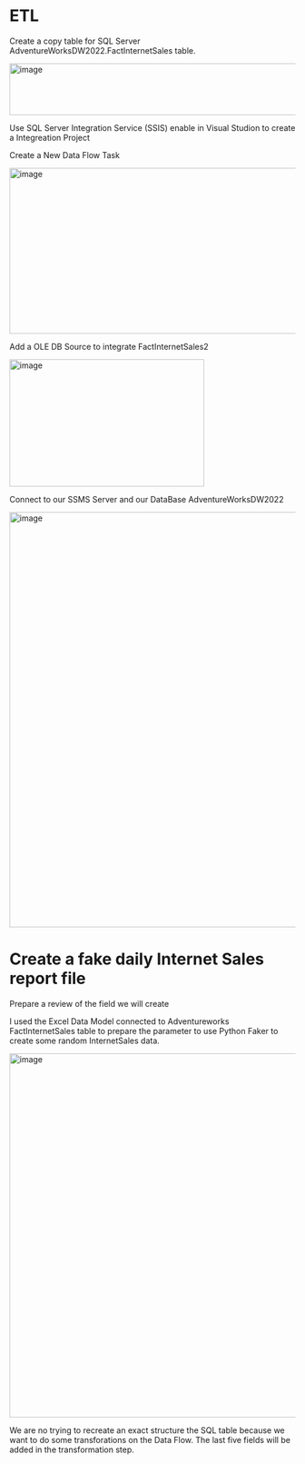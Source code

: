 # ETL

Create a copy table for SQL Server AdventureWorksDW2022.FactInternetSales table.

<img width="634" height="91" alt="image" src="https://github.com/user-attachments/assets/31072e54-5a4a-47e7-a3ca-ff9cc68b1a77" />

Use SQL Server Integration Service (SSIS) enable in Visual Studion to create a Integreation Project

Create a New Data Flow Task

<img width="644" height="292" alt="image" src="https://github.com/user-attachments/assets/a5fabbf1-c108-4577-87a8-670b4da7a001" />

Add a OLE DB Source to integrate FactInternetSales2

<img width="343" height="224" alt="image" src="https://github.com/user-attachments/assets/bb1de104-795a-4d29-8582-9ecacb2dcb34" />

Connect to our SSMS Server and our DataBase AdventureWorksDW2022

<img width="873" height="731" alt="image" src="https://github.com/user-attachments/assets/29a20f14-913a-4892-9096-4089a1b3a81e" />


# Create a fake daily Internet Sales report file

Prepare a review of the field we will create 

I used the Excel Data Model connected to Adventureworks FactInternetSales table to prepare the parameter to use Python Faker to create some random InternetSales data. 

<img width="1292" height="641" alt="image" src="https://github.com/user-attachments/assets/8f23bd6f-329b-4c15-a560-368796ea4847" />

We are no trying to recreate an exact structure the SQL table because we want to do some transforations on the Data Flow. The last five fields will be added in the transformation step. 



